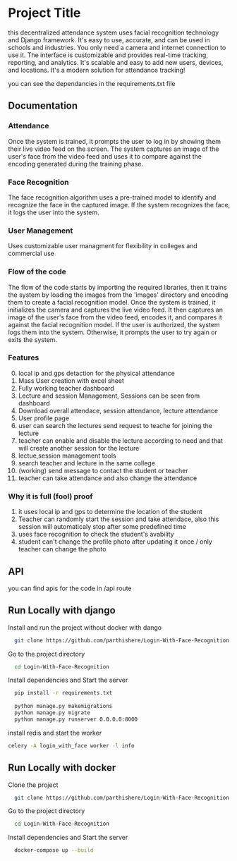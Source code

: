# Project Title

this decentralized attendance system uses facial recognition technology and Django framework. It's easy to use, accurate, and can be used in schools and industries. You only need a camera and internet connection to use it. The interface is customizable and provides real-time tracking, reporting, and analytics. It's scalable and easy to add new users, devices, and locations. It's a modern solution for attendance tracking!

you can see the dependancies in the requirements.txt file


## Documentation

### Attendance
Once the system is trained, it prompts the user to log in by showing them their live video feed on the screen. The system captures an image of the user's face from the video feed and uses it to compare against the encoding generated during the training phase.

### Face Recognition
The face recognition algorithm uses a pre-trained model to identify and recognize the face in the captured image. If the system recognizes the face, it logs the user into the system.

### User Management
Uses customizable user managment for flexibility in colleges and commercial use

### Flow of the code
The flow of the code starts by importing the required libraries, then it trains the system by loading the images from the 'images' directory and encoding them to create a facial recognition model. Once the system is trained, it initializes the camera and captures the live video feed. It then captures an image of the user's face from the video feed, encodes it, and compares it against the facial recognition model. If the user is authorized, the system logs them into the system. Otherwise, it prompts the user to try again or exits the system.

### Features
 
 0. local ip and gps detaction for the physical attendance
 1. Mass User creation with excel sheet
 2. Fully working teacher dashboard 
 3. Lecture and session Management, Sessions can be seen from dashboard
 4. Download overall attendace, session attendance, lecture attendance
 5. User profile page
 6. user can search the lectures send request to teache for joining the lecture
 7. teacher can enable and disable the lecture according to need and that will create another session for the lecture
 8. lectue,session management tools
 9. search teacher and lecture in the same college
 10. (working) send message to contact the student or teacher
 11. teacher can take attendance and also change the attendance
 

 ### Why it is full (fool) proof

 1. it uses local ip and gps to determine the location of the student
 2. Teacher can randomly start the  session and take attendace, also this session will automaticaly stop after some predefined time
 3. uses face recognition to check the student's avability
 4. student can't change the profile photo after updating it once / only teacher can change the photo


 ## API
 you can find apis for the code in /api route
## Run Locally with django

Install and run the project without docker with dango

```bash
  git clone https://github.com/parthishere/Login-With-Face-Recognition
```

Go to the project directory

```bash
  cd Login-With-Face-Recognition
```

Install dependencies and Start the server

```bash
  pip install -r requirements.txt
  
  python manage.py makemigrations
  python manage.py migrate
  python manage.py runserver 0.0.0.0:8000
```
install redis and start the worker
```bash
celery -A login_with_face worker -l info
```
## Run Locally with docker

Clone the project

```bash
  git clone https://github.com/parthishere/Login-With-Face-Recognition
```

Go to the project directory

```bash
  cd Login-With-Face-Recognition
```

Install dependencies and Start the server

```bash
  docker-compose up --build
```
